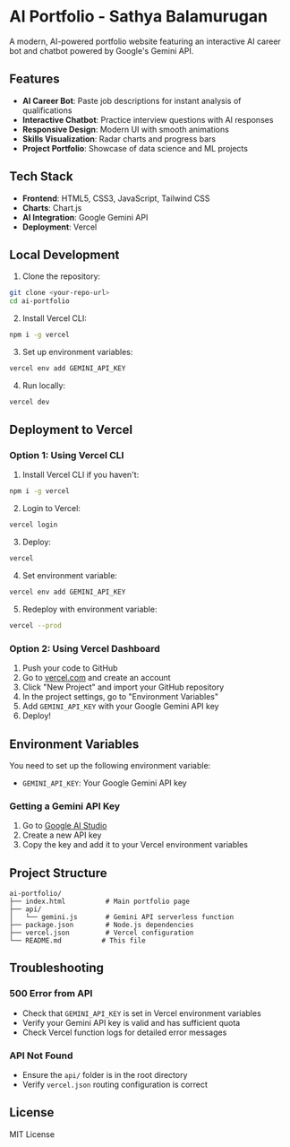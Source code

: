 # AI Portfolio - Sathya Balamurugan

A modern, AI-powered portfolio website featuring an interactive AI career bot and chatbot powered by Google's Gemini API.

## Features

- **AI Career Bot**: Paste job descriptions for instant analysis of qualifications
- **Interactive Chatbot**: Practice interview questions with AI responses
- **Responsive Design**: Modern UI with smooth animations
- **Skills Visualization**: Radar charts and progress bars
- **Project Portfolio**: Showcase of data science and ML projects

## Tech Stack

- **Frontend**: HTML5, CSS3, JavaScript, Tailwind CSS
- **Charts**: Chart.js
- **AI Integration**: Google Gemini API
- **Deployment**: Vercel

## Local Development

1. Clone the repository:
```bash
git clone <your-repo-url>
cd ai-portfolio
```

2. Install Vercel CLI:
```bash
npm i -g vercel
```

3. Set up environment variables:
```bash
vercel env add GEMINI_API_KEY
```

4. Run locally:
```bash
vercel dev
```

## Deployment to Vercel

### Option 1: Using Vercel CLI

1. Install Vercel CLI if you haven't:
```bash
npm i -g vercel
```

2. Login to Vercel:
```bash
vercel login
```

3. Deploy:
```bash
vercel
```

4. Set environment variable:
```bash
vercel env add GEMINI_API_KEY
```

5. Redeploy with environment variable:
```bash
vercel --prod
```

### Option 2: Using Vercel Dashboard

1. Push your code to GitHub
2. Go to [vercel.com](https://vercel.com) and create an account
3. Click "New Project" and import your GitHub repository
4. In the project settings, go to "Environment Variables"
5. Add `GEMINI_API_KEY` with your Google Gemini API key
6. Deploy!

## Environment Variables

You need to set up the following environment variable:

- `GEMINI_API_KEY`: Your Google Gemini API key

### Getting a Gemini API Key

1. Go to [Google AI Studio](https://makersuite.google.com/app/apikey)
2. Create a new API key
3. Copy the key and add it to your Vercel environment variables

## Project Structure

```
ai-portfolio/
├── index.html          # Main portfolio page
├── api/
│   └── gemini.js       # Gemini API serverless function
├── package.json        # Node.js dependencies
├── vercel.json         # Vercel configuration
└── README.md          # This file
```

## Troubleshooting

### 500 Error from API
- Check that `GEMINI_API_KEY` is set in Vercel environment variables
- Verify your Gemini API key is valid and has sufficient quota
- Check Vercel function logs for detailed error messages

### API Not Found
- Ensure the `api/` folder is in the root directory
- Verify `vercel.json` routing configuration is correct

## License

MIT License 